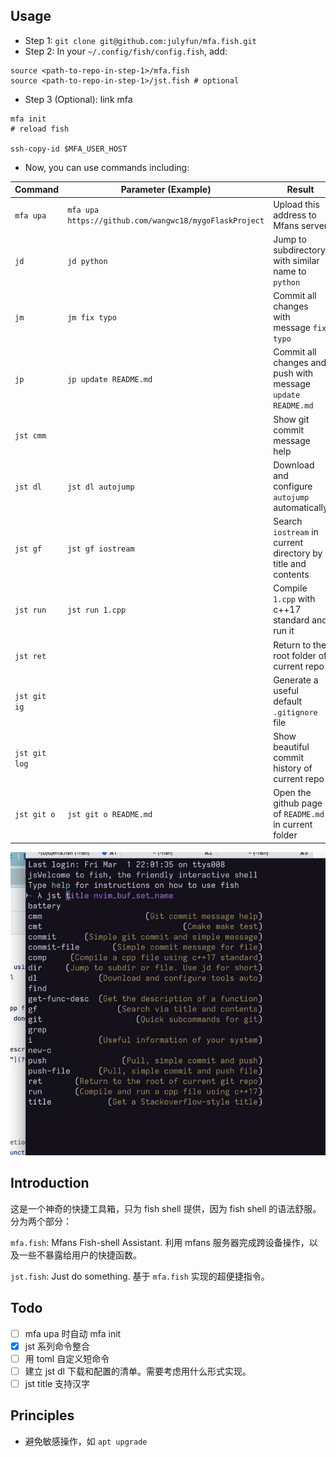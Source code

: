 ## Usage

* Step 1: `git clone git@github.com:julyfun/mfa.fish.git`
* Step 2: In your `~/.config/fish/config.fish`, add:

```
source <path-to-repo-in-step-1>/mfa.fish
source <path-to-repo-in-step-1>/jst.fish # optional
```

* Step 3 (Optional): link mfa

```
mfa init
# reload fish

ssh-copy-id $MFA_USER_HOST
```

* Now, you can use commands including:

| Command       | Parameter (Example)                                    | Result                                                       |
| ------------- | ------------------------------------------------------ | ------------------------------------------------------------ |
| `mfa upa`     | `mfa upa https://github.com/wangwc18/mygoFlaskProject` | Upload this address to Mfans server                          |
| `jd`          | `jd python`                                            | Jump to subdirectory with similar name to `python`           |
| `jm`          | `jm fix typo`                                          | Commit all changes with message `fix typo`                   |
| `jp`          | `jp update README.md`                                  | Commit all changes and push with message `update README.md`  |
| `jst cmm`     |                                                        | Show git commit message help                                 |
| `jst dl`      | `jst dl autojump`                                      | Download and configure `autojump` automatically              |
| `jst gf`      | `jst gf iostream`                                      | Search `iostream` in current directory by title and contents |
| `jst run`     | `jst run 1.cpp`                                        | Compile `1.cpp` with c++17 standard and run it               |
| `jst ret`     |                                                        | Return to the root folder of current repo                    |
| `jst git ig`  |                                                        | Generate a useful default `.gitignore` file                  |
| `jst git log` |                                                        | Show beautiful commit history of current repo                |
| `jst git o`   | `jst git o README.md`                                  | Open the github page of `README.md` in current folder        |

![](./example.jpg)

## Introduction

这是一个神奇的快捷工具箱，只为 fish shell 提供，因为 fish shell 的语法舒服。分为两个部分：

`mfa.fish`: Mfans Fish-shell Assistant. 利用 mfans 服务器完成跨设备操作，以及一些不暴露给用户的快捷函数。

`jst.fish`: Just do something. 基于 `mfa.fish` 实现的超便捷指令。

## Todo

- [ ] mfa upa 时自动 mfa init
- [x] jst 系列命令整合
- [ ] 用 toml 自定义短命令
- [ ] 建立 jst dl 下载和配置的清单。需要考虑用什么形式实现。
- [ ] jst title 支持汉字

## Principles

- 避免敏感操作，如 `apt upgrade`


